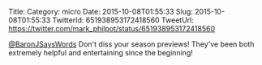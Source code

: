 Title: 
Category: micro
Date: 2015-10-08T01:55:33
Slug: 2015-10-08T01:55:33
TwitterId: 651938953172418560
TweetUrl: https://twitter.com/mark_philpot/status/651938953172418560

[@BaronJSaysWords](https://twitter.com/BaronJSaysWords) Don't diss your season previews! They've been both extremely helpful and entertaining since the beginning!